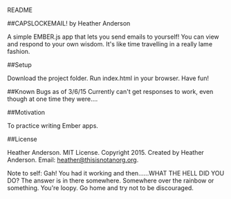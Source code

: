 README

##CAPSLOCKEMAIL!
by Heather Anderson

A simple EMBER.js app that lets you send emails to yourself! You can view and respond to your own wisdom. It's like time travelling in a really lame fashion.

##Setup

Download the project folder.
Run index.html in your browser.
Have fun!

##Known Bugs as of 3/6/15
Currently can't get responses to work, even though at one time they were....

##Motivation

To practice writing Ember apps.

##License

Heather Anderson. MIT License. Copyright 2015. Created by Heather Anderson. Email: heather@thisisnotanorg.org.

Note to self: Gah! You had it working and then......WHAT THE HELL DID YOU DO? The answer is in there somewhere. Somewhere over the rainbow or something. You're loopy. Go home and try not to be discouraged.
